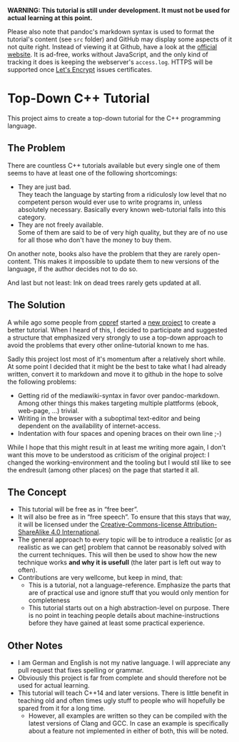 
**WARNING: This tutorial is still under development. It must not be used for actual learning at this point.**

Please also note that pandoc's markdown syntax is used to format the tutorial's content (see `src` folder)
and GitHub may display some aspects of it not quite right. Instead of viewing it at Github, have a look at
the [official website](http://cpp.florianjw.de/). It is ad-free, works without JavaScript, and the only
kind of tracking it does is keeping the webserver's `access.log`. HTTPS will be supported once
[Let's Encrypt](https://letsencrypt.org/) issues certificates.


Top-Down C++ Tutorial
=====================

This project aims to create a top-down tutorial for the C++ programming language.


The Problem
-----------

There are countless C++ tutorials available but every single one of them seems to have at least one of the
following shortcomings:

* They are just bad.  
They teach the language by starting from a ridiculosly low level that no competent person would ever use to
write programs in, unless absolutely necessary. Basically every known web-tutorial falls into this category.
* They are not freely available.  
Some of them are said to be of very high quality, but they are of no use for all those who don't have the
money to buy them.

On another note, books also have the problem that they are rarely open-content. This makes it impossible to
update them to new versions of the language, if the author decides not to do so.

And last but not least: Ink on dead trees rarely gets updated at all.


The Solution
------------

A while ago some people from [cppref] started a [new project][cppref-book] to create a better
tutorial. When I heard of this, I decided to participate and suggested a structure that emphasized very
strongly to use a top-down approach to avoid the problems that every other online-tutorial known to me
has.

Sadly this project lost most of it's momentum after a relatively short while. At some point I decided
that it might be the best to take what I had already written, convert it to markdown and move it to
github in the hope to solve the following problems:

* Getting rid of the mediawiki-syntax in favor over pandoc-markdown. Among other things this makes
  targeting multiple plattforms (ebook, web-page, …) trivial.
* Writing in the browser with a suboptimal text-editor and being dependent on the availability of
  internet-access.
* Indentation with four spaces and opening braces on their own line ;-)

While I hope that this might result in at least me writing more again, I don't want this move to be
understood as criticism of the original project: I changed the working-environment and the tooling
but I would stil like to see the endresult (among other places) on the page that started it all.


The Concept
-----------

* This tutorial will be free as in “free beer”.
* It will also be free as in “free speech”. To ensure that this stays that way, it will be
  licensed under the [Creative-Commons-license Attribution-ShareAlike 4.0 International][CC-BY-SA].
* The general approach to every topic will be to introduce a realistic [or as realistic as we can get]
  problem that cannot be reasonably solved with the current techniques. This will then be used to show
  how the new technique works **and why it is usefull** (the later part is left out way to often).
* Contributions are very wellcome, but keep in mind, that:
	* This is a tutorial, not a language-reference. Emphasize the parts that are of
	  practical use and ignore stuff that you would only mention for completeness
	* This tutorial starts out on a high abstraction-level on purpose. There is no point
	  in teaching people details about machine-instructions before they have gained at least
	  some practical experience.


Other Notes
-----------

* I am German and English is not my native language. I will appreciate any pull request that
  fixes spelling or grammar.
* Obviously this project is far from complete and should therefore not be used for actual learning.
* This tutorial will teach C++14 and later versions. There is little benefit in teaching old and often
  times ugly stuff to people who will hopefully be spared from it for a long time.
	* However, all examples are written so they can be compiled with the latest versions of Clang and GCC.
	  In case an example is specifically about a feature not implemented in either of both, this will be noted.


[cppref]: http://en.cppreference.com/w/Main_Page
[cppref-book]: http://en.cppreference.com/book/Main_Page
[CC-BY-SA]: https://creativecommons.org/licenses/by-sa/4.0/
